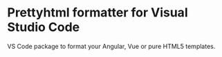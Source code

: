 # Prettyhtml formatter for Visual Studio Code

VS Code package to format your Angular, Vue or pure HTML5 templates.
